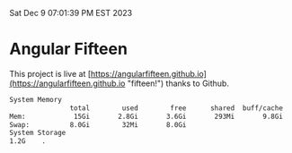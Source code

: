 Sat Dec  9 07:01:39 PM EST 2023

# Angular Fifteen


This project is live at [https://angularfifteen.github.io](https://angularfifteen.github.io "fifteen!") thanks to Github.

```bash
System Memory
               total        used        free      shared  buff/cache   available
Mem:            15Gi       2.8Gi       3.6Gi       293Mi       9.8Gi        12Gi
Swap:          8.0Gi        32Mi       8.0Gi
System Storage
1.2G	.
```
